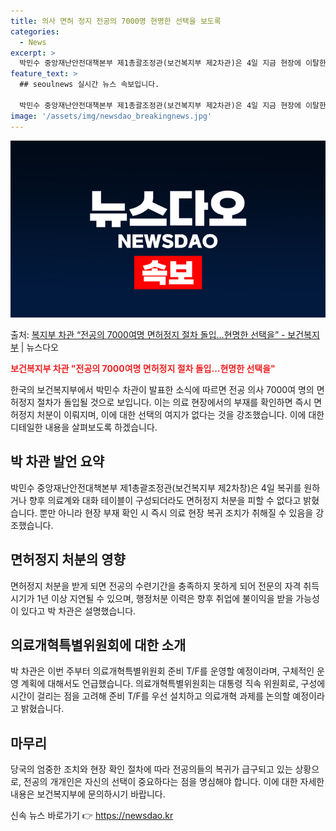 ```yaml
---
title: 의사 면허 정지 전공의 7000명 현명한 선택을 보도록
categories:
  - News
excerpt: >
  박민수 중앙재난안전대책본부 제1총괄조정관(보건복지부 제2차관)은 4일 지금 현장에 이탈한 전공의 인원은 한 …
feature_text: >
  ## seoulnews 실시간 뉴스 속보입니다.

  박민수 중앙재난안전대책본부 제1총괄조정관(보건복지부 제2차관)은 4일 지금 현장에 이탈한 전공의 인원은 한 …
image: '/assets/img/newsdao_breakingnews.jpg'
---
```


![뉴스다오 속보](/assets/img/newsdao_breakingnews.jpg)

<p>출처: <a href="https://newsdao.kr/3269" rel="dofollow">복지부 차관 “전공의 7000여명 면허정지 절차 돌입…현명한 선택을”  - 보건복지부</a> | 뉴스다오</p>

<b><span style="color: #ee2323;">보건복지부 차관 "전공의 7000여명 면허정지 절차 돌입…현명한 선택을"</span></b>

한국의 보건복지부에서 박민수 차관이 발표한 소식에 따르면 전공 의사 7000여 명의 면허정지 절차가 돌입될 것으로 보입니다. 이는 의료 현장에서의 부재를 확인하면 즉시 면허정지 처분이 이뤄지며, 이에 대한 선택의 여지가 없다는 것을 강조했습니다. 이에 대한 디테일한 내용을 살펴보도록 하겠습니다.

## 박 차관 발언 요약
박민수 중앙재난안전대책본부 제1총괄조정관(보건복지부 제2차창)은 4일 복귀를 원하거나 향후 의료계와 대화 테이블이 구성되더라도 면허정지 처분을 피할 수 없다고 밝혔습니다. 뿐만 아니라 현장 부재 확인 시 즉시 의료 현장 복귀 조치가 취해질 수 있음을 강조했습니다.

## 면허정지 처분의 영향
면허정지 처분을 받게 되면 전공의 수련기간을 충족하지 못하게 되어 전문의 자격 취득 시기가 1년 이상 지연될 수 있으며, 행정처분 이력은 향후 취업에 불이익을 받을 가능성이 있다고 박 차관은 설명했습니다.

## 의료개혁특별위원회에 대한 소개
박 차관은 이번 주부터 의료개혁특별위원회 준비 T/F를 운영할 예정이라며, 구체적인 운영 계획에 대해서도 언급했습니다. 의료개혁특별위원회는 대통령 직속 위원회로, 구성에 시간이 걸리는 점을 고려해 준비 T/F를 우선 설치하고 의료개혁 과제를 논의할 예정이라고 밝혔습니다.

## 마무리
당국의 엄중한 조치와 현장 확인 절차에 따라 전공의들의 복귀가 급구되고 있는 상황으로, 전공의 개개인은 자신의 선택이 중요하다는 점을 명심해야 합니다. 이에 대한 자세한 내용은 보건복지부에 문의하시기 바랍니다. 

신속 뉴스 바로가기 👉 <a href="https://newsdao.kr" rel="dofollow">https://newsdao.kr</a>


